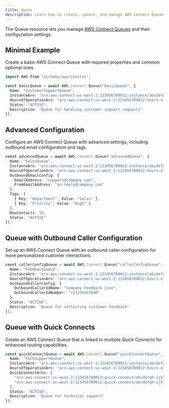 ```yaml
---
title: Queue
description: Learn how to create, update, and manage AWS Connect Queues using Alchemy Cloud Control.
---
```


The Queue resource lets you manage [AWS Connect Queues](https://docs.aws.amazon.com/connect/latest/userguide/) and their configuration settings.

## Minimal Example

Create a basic AWS Connect Queue with required properties and common optional ones.

```ts
import AWS from "alchemy/aws/control";

const basicQueue = await AWS.Connect.Queue("basicQueue", {
  Name: "CustomerSupportQueue",
  InstanceArn: "arn:aws:connect:us-west-2:123456789012:instance/abcdefgh-ijkl-mnop-qrst-uvwxyz012345",
  HoursOfOperationArn: "arn:aws:connect:us-west-2:123456789012:hours-of-operation/abcdefgh-ijkl-mnop-qrst-uvwxyzabcdef",
  Status: "ACTIVE",
  Description: "Queue for handling customer support requests"
});
```

## Advanced Configuration

Configure an AWS Connect Queue with advanced settings, including outbound email configuration and tags.

```ts
const advancedQueue = await AWS.Connect.Queue("advancedQueue", {
  Name: "SalesQueue",
  InstanceArn: "arn:aws:connect:us-west-2:123456789012:instance/abcdefgh-ijkl-mnop-qrst-uvwxyz012345",
  HoursOfOperationArn: "arn:aws:connect:us-west-2:123456789012:hours-of-operation/abcdefgh-ijkl-mnop-qrst-uvwxyzabcdef",
  OutboundEmailConfig: {
    EmailAddress: "support@company.com",
    FromEmailAddress: "no-reply@company.com"
  },
  Tags: [
    { Key: "Department", Value: "Sales" },
    { Key: "Priority", Value: "High" }
  ],
  MaxContacts: 10,
  Status: "ACTIVE"
});
```

## Queue with Outbound Caller Configuration

Set up an AWS Connect Queue with an outbound caller configuration for more personalized customer interactions.

```ts
const callerConfigQueue = await AWS.Connect.Queue("callerConfigQueue", {
  Name: "FeedbackQueue",
  InstanceArn: "arn:aws:connect:us-west-2:123456789012:instance/abcdefgh-ijkl-mnop-qrst-uvwxyz012345",
  HoursOfOperationArn: "arn:aws:connect:us-west-2:123456789012:hours-of-operation/abcdefgh-ijkl-mnop-qrst-uvwxyzabcdef",
  OutboundCallerConfig: {
    OutboundCallerIdName: "Company Feedback Line",
    OutboundCallerIdNumber: "+11234567890"
  },
  Status: "ACTIVE",
  Description: "Queue for collecting customer feedback"
});
```

## Queue with Quick Connects

Create an AWS Connect Queue that is linked to multiple Quick Connects for enhanced routing capabilities.

```ts
const quickConnectQueue = await AWS.Connect.Queue("quickConnectQueue", {
  Name: "TechSupportQueue",
  InstanceArn: "arn:aws:connect:us-west-2:123456789012:instance/abcdefgh-ijkl-mnop-qrst-uvwxyz012345",
  HoursOfOperationArn: "arn:aws:connect:us-west-2:123456789012:hours-of-operation/abcdefgh-ijkl-mnop-qrst-uvwxyzabcdef",
  QuickConnectArns: [
    "arn:aws:connect:us-west-2:123456789012:quick-connect/abcdefgh-ijkl-mnop-qrst-uvwxyzabcdef1",
    "arn:aws:connect:us-west-2:123456789012:quick-connect/abcdefgh-ijkl-mnop-qrst-uvwxyzabcdef2"
  ],
  Status: "ACTIVE",
  Description: "Queue for technical support"
});
```